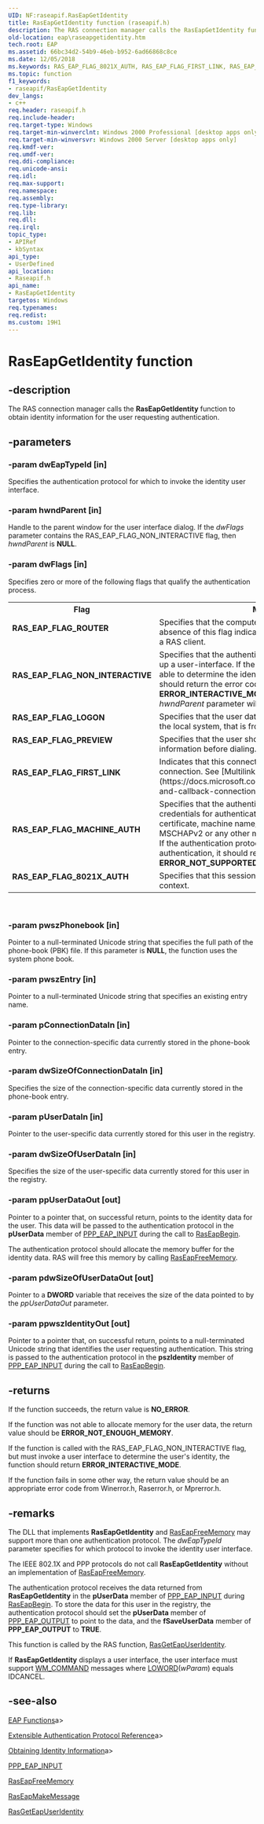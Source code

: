 ```yaml
---
UID: NF:raseapif.RasEapGetIdentity
title: RasEapGetIdentity function (raseapif.h)
description: The RAS connection manager calls the RasEapGetIdentity function to obtain identity information for the user requesting authentication.
old-location: eap\raseapgetidentity.htm
tech.root: EAP
ms.assetid: 66bc34d2-54b9-46eb-b952-6ad66868c8ce
ms.date: 12/05/2018
ms.keywords: RAS_EAP_FLAG_8021X_AUTH, RAS_EAP_FLAG_FIRST_LINK, RAS_EAP_FLAG_LOGON, RAS_EAP_FLAG_MACHINE_AUTH, RAS_EAP_FLAG_NON_INTERACTIVE, RAS_EAP_FLAG_PREVIEW, RAS_EAP_FLAG_ROUTER, RasEapGetIdentity, RasEapGetIdentity callback, RasEapGetIdentity callback function [EAP], _eap_raseapgetidentity, eap.raseapgetidentity, raseapif/RasEapGetIdentity
ms.topic: function
f1_keywords:
- raseapif/RasEapGetIdentity
dev_langs:
- c++
req.header: raseapif.h
req.include-header: 
req.target-type: Windows
req.target-min-winverclnt: Windows 2000 Professional [desktop apps only]
req.target-min-winversvr: Windows 2000 Server [desktop apps only]
req.kmdf-ver: 
req.umdf-ver: 
req.ddi-compliance: 
req.unicode-ansi: 
req.idl: 
req.max-support: 
req.namespace: 
req.assembly: 
req.type-library: 
req.lib: 
req.dll: 
req.irql: 
topic_type:
- APIRef
- kbSyntax
api_type:
- UserDefined
api_location:
- Raseapif.h
api_name:
- RasEapGetIdentity
targetos: Windows
req.typenames: 
req.redist: 
ms.custom: 19H1
---
```


# RasEapGetIdentity function


## -description


The RAS connection manager calls the 
<b>RasEapGetIdentity</b> function to obtain identity information for the user requesting authentication.


## -parameters




### -param dwEapTypeId [in]

Specifies the authentication protocol for which to invoke the identity user interface.


### -param hwndParent [in]

Handle to the parent window for the user interface dialog. If the <i>dwFlags</i> parameter contains the RAS_EAP_FLAG_NON_INTERACTIVE flag, then <i>hwndParent</i> is <b>NULL</b>.


### -param dwFlags [in]

Specifies zero or more of the following flags that qualify the authentication process.

<table>
<tr>
<th>Flag</th>
<th>Meaning</th>
</tr>
<tr>
<td width="40%"><a id="RAS_EAP_FLAG_ROUTER"></a><a id="ras_eap_flag_router"></a><dl>
<dt><b>RAS_EAP_FLAG_ROUTER</b></dt>
</dl>
</td>
<td width="60%">
Specifies that the computer that is dialing in is a router. The absence of this flag indicates that the computer dialing in is a RAS client.

</td>
</tr>
<tr>
<td width="40%"><a id="RAS_EAP_FLAG_NON_INTERACTIVE"></a><a id="ras_eap_flag_non_interactive"></a><dl>
<dt><b>RAS_EAP_FLAG_NON_INTERACTIVE</b></dt>
</dl>
</td>
<td width="60%">
Specifies that the authentication protocol should not bring up a user-interface. If the authentication protocol is not able to determine the identity from the data supplied, it should return the error code, <b>ERROR_INTERACTIVE_MODE</b>. If this flag is specified, the <i>hwndParent</i> parameter will be <b>NULL</b>.

</td>
</tr>
<tr>
<td width="40%"><a id="RAS_EAP_FLAG_LOGON"></a><a id="ras_eap_flag_logon"></a><dl>
<dt><b>RAS_EAP_FLAG_LOGON</b></dt>
</dl>
</td>
<td width="60%">
Specifies that the user data is obtained when logging onto the local system, that is from Winlogon.exe.

</td>
</tr>
<tr>
<td width="40%"><a id="RAS_EAP_FLAG_PREVIEW"></a><a id="ras_eap_flag_preview"></a><dl>
<dt><b>RAS_EAP_FLAG_PREVIEW</b></dt>
</dl>
</td>
<td width="60%">
Specifies that the user should be prompted for identity information before dialing.

</td>
</tr>
<tr>
<td width="40%"><a id="RAS_EAP_FLAG_FIRST_LINK"></a><a id="ras_eap_flag_first_link"></a><dl>
<dt><b>RAS_EAP_FLAG_FIRST_LINK</b></dt>
</dl>
</td>
<td width="60%">
Indicates that this connection is the first link in a multilink connection. See 
[Multilink and Callback Connections](https://docs.microsoft.com/windows/win32/eap/multilink-and-callback-connections)a> for more information.

</td>
</tr>
<tr>
<td width="40%"><a id="RAS_EAP_FLAG_MACHINE_AUTH"></a><a id="ras_eap_flag_machine_auth"></a><dl>
<dt><b>RAS_EAP_FLAG_MACHINE_AUTH</b></dt>
</dl>
</td>
<td width="60%">
Specifies that the authentication process use machine credentials for authentication. The credentials can be a certificate, machine name/password as in the case of MSCHAPv2 or any other means of identifying the machine. If the authentication protocol does not support machine authentication, it should return the error <b>ERROR_NOT_SUPPORTED</b>.

</td>
</tr>
<tr>
<td width="40%"><a id="RAS_EAP_FLAG_8021X_AUTH"></a><a id="ras_eap_flag_8021x_auth"></a><dl>
<dt><b>RAS_EAP_FLAG_8021X_AUTH</b></dt>
</dl>
</td>
<td width="60%">
Specifies that this session is executing in a wireless context.

</td>
</tr>
</table>
 


### -param pwszPhonebook [in]

Pointer to a null-terminated Unicode string that specifies the full path of the phone-book (PBK) file. If this parameter is <b>NULL</b>, the function uses the system phone book.


### -param pwszEntry [in]

Pointer to a null-terminated Unicode string that specifies an existing entry name.


### -param pConnectionDataIn [in]

Pointer to the connection-specific data currently stored in the phone-book entry.


### -param dwSizeOfConnectionDataIn [in]

Specifies the size of the connection-specific data currently stored in the phone-book entry.


### -param pUserDataIn [in]

Pointer to the user-specific data currently stored for this user in the registry.


### -param dwSizeOfUserDataIn [in]

Specifies the size of the user-specific data currently stored for this user in the registry.


### -param ppUserDataOut [out]

Pointer to a pointer that, on successful return, points to the identity data for the user. This data will be passed to the authentication protocol in the <b>pUserData</b> member of 
<a href="https://docs.microsoft.com/windows/desktop/api/raseapif/ns-raseapif-ppp_eap_input">PPP_EAP_INPUT</a> during the call to 
<a href="https://docs.microsoft.com/previous-versions/windows/desktop/legacy/aa363520(v=vs.85)">RasEapBegin</a>. 




The authentication protocol should allocate the memory buffer for the identity data. RAS will free this memory by calling 
<a href="https://docs.microsoft.com/previous-versions/windows/desktop/api/raseapif/nf-raseapif-raseapfreememory">RasEapFreeMemory</a>.


### -param pdwSizeOfUserDataOut [out]

Pointer to a <b>DWORD</b> variable that receives the size of the data pointed to by the <i>ppUserDataOut</i> parameter.


### -param ppwszIdentityOut [out]

Pointer to a pointer that, on successful return, points to a null-terminated Unicode string that identifies the user requesting authentication. This string is passed to the authentication protocol in the <b>pszIdentity</b> member of 
<a href="https://docs.microsoft.com/windows/desktop/api/raseapif/ns-raseapif-ppp_eap_input">PPP_EAP_INPUT</a> during the call to 
<a href="https://docs.microsoft.com/previous-versions/windows/desktop/legacy/aa363520(v=vs.85)">RasEapBegin</a>.


## -returns



If the function succeeds, the return value is <b>NO_ERROR</b>.

If the function was not able to allocate memory for the user data, the return value should be <b>ERROR_NOT_ENOUGH_MEMORY</b>.

If the function is called with the RAS_EAP_FLAG_NON_INTERACTIVE flag, but must invoke a user interface to determine the user's identity, the function should return <b>ERROR_INTERACTIVE_MODE</b>.

If the function fails in some other way, the return value should be an appropriate error code from Winerror.h, Raserror.h, or Mprerror.h.




## -remarks



The DLL that implements 
<b>RasEapGetIdentity</b> and 
<a href="https://docs.microsoft.com/previous-versions/windows/desktop/api/raseapif/nf-raseapif-raseapfreememory">RasEapFreeMemory</a> may support more than one authentication protocol. The <i>dwEapTypeId</i> parameter specifies for which protocol to invoke the identity user interface.

The IEEE 802.1X and PPP protocols do not call 
<b>RasEapGetIdentity</b> without an implementation of 
<a href="https://docs.microsoft.com/previous-versions/windows/desktop/api/raseapif/nf-raseapif-raseapfreememory">RasEapFreeMemory</a>.

The authentication protocol receives the data returned from 
<b>RasEapGetIdentity</b> in the <b>pUserData</b> member of 
<a href="https://docs.microsoft.com/windows/desktop/api/raseapif/ns-raseapif-ppp_eap_input">PPP_EAP_INPUT</a> during 
<a href="https://docs.microsoft.com/previous-versions/windows/desktop/legacy/aa363520(v=vs.85)">RasEapBegin</a>. To store the data for this user in the registry, the authentication protocol should set the <b>pUserData</b> member of 
<a href="https://docs.microsoft.com/windows/desktop/api/raseapif/ns-raseapif-ppp_eap_output">PPP_EAP_OUTPUT</a> to point to the data, and the <b>fSaveUserData</b> member of 
<b>PPP_EAP_OUTPUT</b> to <b>TRUE</b>.

This function is called by the RAS function, 
<a href="https://docs.microsoft.com/windows/desktop/api/ras/nf-ras-rasgeteapuseridentitya">RasGetEapUserIdentity</a>.

If 
<b>RasEapGetIdentity</b> displays a user interface, the user interface must support 
<a href="https://docs.microsoft.com/windows/desktop/menurc/wm-command">WM_COMMAND</a> messages where 
<a href="https://docs.microsoft.com/previous-versions/windows/desktop/legacy/ms632659(v=vs.85)">LOWORD</a>(<i>wParam</i>) equals IDCANCEL.




## -see-also




[EAP Functions](https://docs.microsoft.com/windows/win32/eap/eap-functions)a>



[Extensible Authentication Protocol Reference](https://docs.microsoft.com/windows/win32/eap/extensible-authentication-protocol-reference)a>



[Obtaining Identity Information](https://docs.microsoft.com/windows/win32/eap/obtaining-identity-information)a>



<a href="https://docs.microsoft.com/windows/desktop/api/raseapif/ns-raseapif-ppp_eap_input">PPP_EAP_INPUT</a>



<a href="https://docs.microsoft.com/previous-versions/windows/desktop/api/raseapif/nf-raseapif-raseapfreememory">RasEapFreeMemory</a>



<a href="https://docs.microsoft.com/previous-versions/windows/desktop/legacy/aa363532(v=vs.85)">RasEapMakeMessage</a>



<a href="https://docs.microsoft.com/windows/desktop/api/ras/nf-ras-rasgeteapuseridentitya">RasGetEapUserIdentity</a>
 

 

